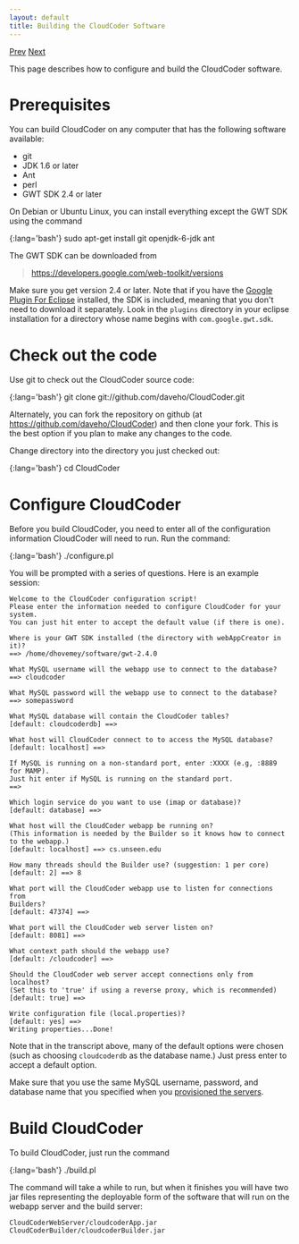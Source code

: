 ```yaml
---
layout: default
title: Building the CloudCoder Software
---
```

[Prev](servers.html) [Next](deploy.html)

This page describes how to configure and build the CloudCoder software.

# Prerequisites

You can build CloudCoder on any computer that has the following software
available:

* git
* JDK 1.6 or later
* Ant
* perl
* GWT SDK 2.4 or later

On Debian or Ubuntu Linux, you can install everything except the GWT
SDK using the command

{:lang='bash'}
	sudo apt-get install git openjdk-6-jdk ant

The GWT SDK can be downloaded from

> <https://developers.google.com/web-toolkit/versions>

Make sure you get version 2.4 or later.  Note that if you have the
[Google Plugin For Eclipse](https://developers.google.com/eclipse/docs/download) installed,
the SDK is included, meaning that you don't need to download it separately.
Look in the `plugins` directory in your eclipse installation
for a directory whose name begins with `com.google.gwt.sdk`.

# Check out the code

Use git to check out the CloudCoder source code:

{:lang='bash'}
	git clone git://github.com/daveho/CloudCoder.git

Alternately, you can fork the repository on github (at <https://github.com/daveho/CloudCoder>)
and then clone your fork.  This is the best option if you plan to make any changes
to the code.

Change directory into the directory you just checked out:

{:lang='bash'}
	cd CloudCoder

# Configure CloudCoder

Before you build CloudCoder, you need to enter all of the configuration
information CloudCoder will need to run.  Run the command:

{:lang='bash'}
	./configure.pl

You will be prompted with a series of questions.  Here is an example session:

	Welcome to the CloudCoder configuration script!
	Please enter the information needed to configure CloudCoder for your system.
	You can just hit enter to accept the default value (if there is one).
	
	Where is your GWT SDK installed (the directory with webAppCreator in it)?
	==> /home/dhovemey/software/gwt-2.4.0               
	
	What MySQL username will the webapp use to connect to the database?
	==> cloudcoder
	
	What MySQL password will the webapp use to connect to the database?
	==> somepassword
	
	What MySQL database will contain the CloudCoder tables?
	[default: cloudcoderdb] ==> 
	
	What host will CloudCoder connect to to access the MySQL database?
	[default: localhost] ==> 
	
	If MySQL is running on a non-standard port, enter :XXXX (e.g, :8889 for MAMP).
	Just hit enter if MySQL is running on the standard port.
	==> 
	
	Which login service do you want to use (imap or database)?
	[default: database] ==>         
	
	What host will the CloudCoder webapp be running on?
	(This information is needed by the Builder so it knows how to connect
	to the webapp.)
	[default: localhost] ==> cs.unseen.edu
	
	How many threads should the Builder use? (suggestion: 1 per core)
	[default: 2] ==> 8
	
	What port will the CloudCoder webapp use to listen for connections from
	Builders?
	[default: 47374] ==> 
	
	What port will the CloudCoder web server listen on?
	[default: 8081] ==> 
	
	What context path should the webapp use?
	[default: /cloudcoder] ==> 
	
	Should the CloudCoder web server accept connections only from localhost?
	(Set this to 'true' if using a reverse proxy, which is recommended)
	[default: true] ==> 
	
	Write configuration file (local.properties)?
	[default: yes] ==> 
	Writing properties...Done!

Note that in the transcript above, many of the default options were chosen
(such as choosing `cloudcoderdb` as the database name.)  Just press enter
to accept a default option.

Make sure that you use the same MySQL username, password, and database name
that you specified when you [provisioned the servers](servers.html).

# Build CloudCoder

To build CloudCoder, just run the command

{:lang='bash'}
	./build.pl

The command will take a while to run, but when it finishes you will have
two jar files representing the deployable form of the software that
will run on the webapp server and the build server:

	CloudCoderWebServer/cloudcoderApp.jar
	CloudCoderBuilder/cloudcoderBuilder.jar
